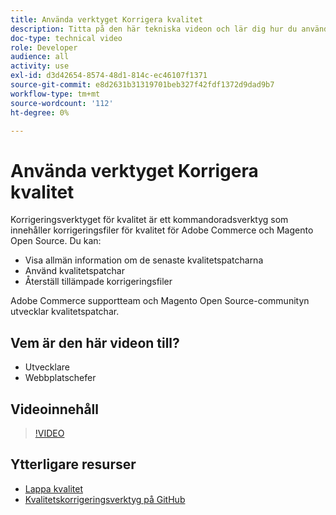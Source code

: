 ```yaml
---
title: Använda verktyget Korrigera kvalitet
description: Titta på den här tekniska videon och lär dig hur du använder kvalitetslappningsverktyget för Adobe Commerce och Magento Open Source.
doc-type: technical video
role: Developer
audience: all
activity: use
exl-id: d3d42654-8574-48d1-814c-ec46107f1371
source-git-commit: e8d2631b31319701beb327f42fdf1372d9dad9b7
workflow-type: tm+mt
source-wordcount: '112'
ht-degree: 0%

---
```


# Använda verktyget Korrigera kvalitet

Korrigeringsverktyget för kvalitet är ett kommandoradsverktyg som innehåller korrigeringsfiler för kvalitet för Adobe Commerce och Magento Open Source. Du kan:

- Visa allmän information om de senaste kvalitetspatcharna
- Använd kvalitetspatchar
- Återställ tillämpade korrigeringsfiler

Adobe Commerce supportteam och Magento Open Source-communityn utvecklar kvalitetspatchar.

## Vem är den här videon till?

- Utvecklare
- Webbplatschefer

## Videoinnehåll

>[!VIDEO](https://video.tv.adobe.com/v/344000?quality=12&learn=on)

## Ytterligare resurser

- [Lappa kvalitet](https://experienceleague.adobe.com/tools/commerce-quality-patches/index.html)
- [Kvalitetskorrigeringsverktyg på GitHub](https://github.com/magento/quality-patches)
